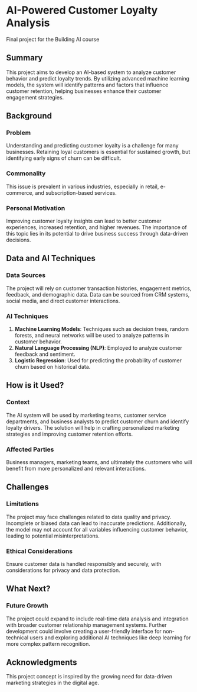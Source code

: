 # AI-Powered Customer Loyalty Analysis

Final project for the Building AI course

## Summary
This project aims to develop an AI-based system to analyze customer behavior and predict loyalty trends. By utilizing advanced machine learning models, the system will identify patterns and factors that influence customer retention, helping businesses enhance their customer engagement strategies.

## Background
### Problem
Understanding and predicting customer loyalty is a challenge for many businesses. Retaining loyal customers is essential for sustained growth, but identifying early signs of churn can be difficult.

### Commonality
This issue is prevalent in various industries, especially in retail, e-commerce, and subscription-based services.

### Personal Motivation
Improving customer loyalty insights can lead to better customer experiences, increased retention, and higher revenues. The importance of this topic lies in its potential to drive business success through data-driven decisions.

## Data and AI Techniques
### Data Sources
The project will rely on customer transaction histories, engagement metrics, feedback, and demographic data. Data can be sourced from CRM systems, social media, and direct customer interactions.

### AI Techniques
1. **Machine Learning Models**: Techniques such as decision trees, random forests, and neural networks will be used to analyze patterns in customer behavior.
2. **Natural Language Processing (NLP)**: Employed to analyze customer feedback and sentiment.
3. **Logistic Regression**: Used for predicting the probability of customer churn based on historical data.

## How is it Used?
### Context
The AI system will be used by marketing teams, customer service departments, and business analysts to predict customer churn and identify loyalty drivers. The solution will help in crafting personalized marketing strategies and improving customer retention efforts.

### Affected Parties
Business managers, marketing teams, and ultimately the customers who will benefit from more personalized and relevant interactions.

## Challenges
### Limitations
The project may face challenges related to data quality and privacy. Incomplete or biased data can lead to inaccurate predictions. Additionally, the model may not account for all variables influencing customer behavior, leading to potential misinterpretations.

### Ethical Considerations
Ensure customer data is handled responsibly and securely, with considerations for privacy and data protection.

## What Next?
### Future Growth
The project could expand to include real-time data analysis and integration with broader customer relationship management systems. Further development could involve creating a user-friendly interface for non-technical users and exploring additional AI techniques like deep learning for more complex pattern recognition.

## Acknowledgments
This project concept is inspired by the growing need for data-driven marketing strategies in the digital age. 
